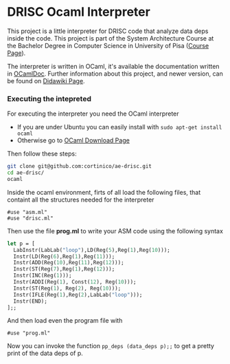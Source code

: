 DRISC Ocaml Interpreter
========

This project is a little interpreter for DRISC code that analyze data deps inside the code. This project is part of the System Architecture Course at the Bachelor Degree in Computer Science in University of Pisa ([Course Page](http://didawiki.cli.di.unipi.it/doku.php/informatica/ae/start)).

The interpreter is written in OCaml, it's available the documentation written in [OCamlDoc](http://cortinico.github.io/ae-drisc/). Further information about this project, and newer version, can be found on [Didawiki Page](http://didawiki.cli.di.unipi.it/doku.php/informatica/ae/ocamldiplog).

### Executing the intepreted

For executing the interpreter you need the OCaml interpreter

* If you are under Ubuntu you can easily install with ```sudo apt-get install ocaml```
* Otherwise go to [OCaml Download Page](http://caml.inria.fr/download.en.html)

Then follow these steps:

```bash
git clone git@github.com:cortinico/ae-drisc.git
cd ae-drisc/
ocaml
```

Inside the ocaml environment, firts of all load the following files, that containt all the structures needed for the interpreter
```
#use "asm.ml"
#use "drisc.ml"
```

Then use the file **prog.ml** to write your ASM code using the following syntax
```ocaml
let p = [ 
  LabInstr(LabLab("loop"),LD(Reg(5),Reg(1),Reg(10)));
  Instr(LD(Reg(6),Reg(1),Reg(11)));
  Instr(ADD(Reg(10),Reg(11),Reg(12)));
  Instr(ST(Reg(7),Reg(1),Reg(12)));
  Instr(INC(Reg(1)));
  Instr(ADDI(Reg(1), Const(12), Reg(10)));
  Instr(ST(Reg(1), Reg(2), Reg(10)));
  Instr(IFLE(Reg(1),Reg(2),LabLab("loop")));
  Instr(END);
];;
```

And then load even the program file with
```
#use "prog.ml"
```

Now you can invoke the function ```pp_deps (data_deps p);;``` to get a pretty print of the data deps of p.
